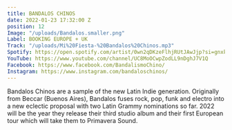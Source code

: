 ```yaml
---
title: BANDALOS CHINOS
date: 2022-01-23 17:32:00 Z
position: 12
Image: "/uploads/Bandalos.smaller.png"
Label: BOOKING EUROPE + UK
Track: "/uploads/Mi%20Fiesta-%20Bandalos%20Chinos.mp3"
Spotify: https://open.spotify.com/artist/0wn2qDKzeFlhjRUtJAwJjp?si=gnxkjPdoRImOtnp-LHh_4Q
YouTube: https://www.youtube.com/channel/UC8MoOCwpZodLL9nDghJ7V1Q
Facebook: https://www.facebook.com/BandalismoChino/
Instagram: https://www.instagram.com/bandaloschinos/
---
```


Bandalos Chinos are a sample of the new Latin Indie generation. Originally from Beccar (Buenos Aires), Bandalos fuses rock, pop, funk and electro into a new eclectic proposal with two Latin Grammy nominations so far. 2022 will be the year they release their third studio album and their first European tour which will take them to Primavera Sound.
